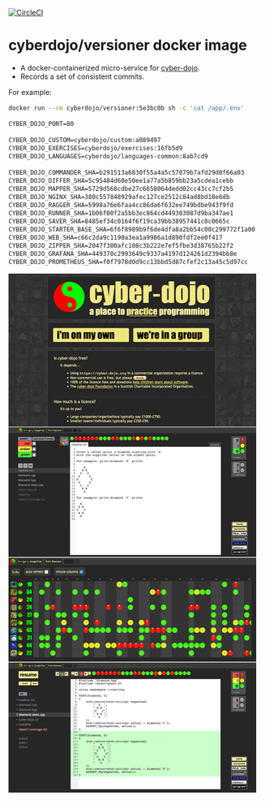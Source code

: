 [![CircleCI](https://circleci.com/gh/cyber-dojo/versioner.svg?style=svg)](https://circleci.com/gh/cyber-dojo/versioner)

# cyberdojo/versioner docker image

- A docker-containerized micro-service for [cyber-dojo](http://cyber-dojo.org).
- Records a set of consistent commits.

For example:
```bash
docker run --rm cyberdojo/versioner:5e3bc0b sh -c 'cat /app/.env'
```

```text
CYBER_DOJO_PORT=80

CYBER_DOJO_CUSTOM=cyberdojo/custom:a089497
CYBER_DOJO_EXERCISES=cyberdojo/exercises:16fb5d9
CYBER_DOJO_LANGUAGES=cyberdojo/languages-common:8ab7cd9

CYBER_DOJO_COMMANDER_SHA=b291513a6830f55a4a5c57079b7afd29d0f66a03
CYBER_DOJO_DIFFER_SHA=5c95484d60e50ee1a77a5b859bb23a5cdea1cebb
CYBER_DOJO_MAPPER_SHA=5729d568cdbe27c6658064dedd02cc43cc7cf2b5
CYBER_DOJO_NGINX_SHA=380c557848929afec127ce2512c84ad8bd18e6db
CYBER_DOJO_RAGGER_SHA=5998a76e6faa4cc86da6f632ee749bdbe943f9fd
CYBER_DOJO_RUNNER_SHA=1b06f00f2a5bb3ec864cd449303087d9ba347ae1
CYBER_DOJO_SAVER_SHA=8485ef34c0164f6f19ca39bb38957441c0c0665c
CYBER_DOJO_STARTER_BASE_SHA=6f6f8989b9f6de4dfa8a2bb54c00c299772f1a00
CYBER_DOJO_WEB_SHA=c66c2da9c1190a3ea1a9986a1d890fdf2ee0f417
CYBER_DOJO_ZIPPER_SHA=2047f300afc108c3b222e7ef5fbe3d38765b22f2
CYBER_DOJO_GRAFANA_SHA=449370c2993649c9337a4197d124261d2394bb8e
CYBER_DOJO_PROMETHEUS_SHA=f0f7978d0d9cc13bbd5d87cfef2c13a45c5d97cc
```

![cyber-dojo.org home page](https://github.com/cyber-dojo/cyber-dojo/blob/master/shared/home_page_snapshot.png)
